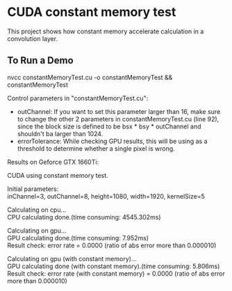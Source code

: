 # CUDA constant memory test

This project shows how constant memory accelerate calculation in a convolution layer.

## To Run a Demo

nvcc constantMemoryTest.cu -o constantMemoryTest && constantMemoryTest  

Control parameters in "constantMemoryTest.cu":  
* outChannel: If you want to set this parameter larger than 16, make sure to change the other 2 parameters in constantMemoryTest.cu (line 92), since the block size is defined to be bsx * bsy * outChannel and shouldn't ba larger than 1024.  
* errorTolerance: While checking GPU results, this will be using as a threshold to determine whether a single pixel is wrong.  

Results on Geforce GTX 1660Ti:  

CUDA using constant memory test.  

Initial parameters:  
inChannel=3, outChannel=8, height=1080, width=1920, kernelSize=5  

Calculating on cpu...  
CPU calculating done.(time consuming: 4545.302ms)  

Calculating on gpu...  
GPU calculating done.(time consuming: 7.952ms)  
Result check: error rate = 0.0000 (ratio of abs error more than 0.000010)  

Calculating on gpu (with constant memory)...  
GPU calculating done (with constant memory).(time consuming: 5.806ms)  
Result check: error rate (with constant memory) = 0.0000 (ratio of abs error more than 0.000010)  